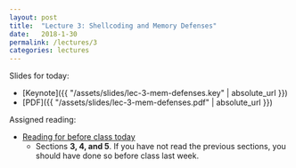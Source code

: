 ```yaml
---
layout: post
title:  "Lecture 3: Shellcoding and Memory Defenses"
date:   2018-1-30
permalink: /lectures/3
categories: lectures
---
```


Slides for today:

- [Keynote]({{ "/assets/slides/lec-3-mem-defenses.key" | absolute_url }})
- [PDF]({{ "/assets/slides/lec-3-mem-defenses.pdf" | absolute_url }})

Assigned reading:
- [Reading for before class today](https://people.eecs.berkeley.edu/~dawnsong/papers/Oakland13-SoK-CR.pdf)
   - Sections **3, 4, and 5**. If you have not read the previous
     sections, you should have done so before class last week.
